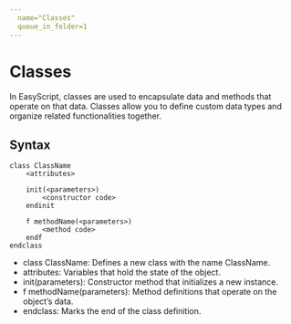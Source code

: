 ```yaml
---
  name="Classes"
  queue_in_folder=1
---
```


# Classes

In EasyScript, classes are used to encapsulate data and methods that operate on that data. Classes allow you to define custom data types and organize related functionalities together.

## Syntax

```easyscript
class ClassName
    <attributes>

    init(<parameters>)
        <constructor code>
    endinit

    f methodName(<parameters>)
        <method code>
    endf
endclass
```
- class ClassName: Defines a new class with the name ClassName.
- attributes: Variables that hold the state of the object.
- init(parameters): Constructor method that initializes a new instance.
- f methodName(parameters): Method definitions that operate on the object’s data.
- endclass: Marks the end of the class definition.